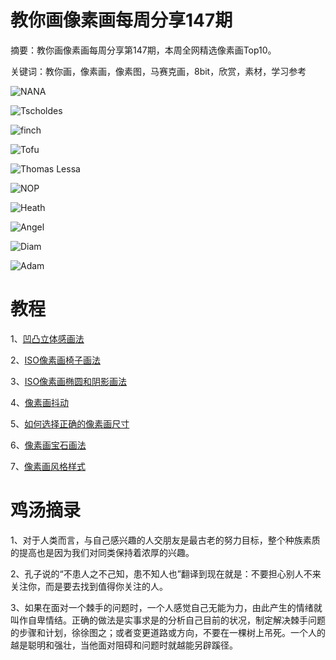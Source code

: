 # 教你画像素画每周分享147期

摘要：教你画像素画每周分享第147期，本周全网精选像素画Top10。

关键词：教你画，像素画，像素图，马赛克画，8bit，欣赏，素材，学习参考

![NANA](https://files.mdnice.com/user/10493/1262c6d4-317f-4ad8-969c-407336d029c5.png)


![Tscholdes](https://files.mdnice.com/user/10493/a2b70882-0f86-48b9-b311-4876a3d339fe.png)


![finch](https://files.mdnice.com/user/10493/09a55b84-40b2-4ccb-84d0-dd9eb9e4c652.png)


![Tofu](https://files.mdnice.com/user/10493/0fc7bf41-3044-404c-9c99-99d8db4b1b01.png)


![Thomas Lessa](https://files.mdnice.com/user/10493/38cd2a35-b8bc-4341-9a08-4abff1b7b210.png)


![NOP](https://files.mdnice.com/user/10493/9304cfb2-c8c8-40fa-9bd7-2aff3d277535.png)


![Heath](https://files.mdnice.com/user/10493/4d9a9b9e-6675-4460-b610-52ea3c2736d0.png)


![Angel](https://files.mdnice.com/user/10493/c1ec5a74-b773-4198-bfb7-edc43de8601b.png)


![Diam](https://files.mdnice.com/user/10493/31b912e2-fa4e-4442-ada7-b5d11b2bc96f.jpg)


![Adam](https://files.mdnice.com/user/10493/7e1160db-757e-4075-870a-ba8bf3a18232.png)


# 教程

1、[凹凸立体感画法](https://mp.weixin.qq.com/s/JHr9D0Tbu9PdtWZEE3r1TQ)

2、[ISO像素画椅子画法](https://mp.weixin.qq.com/s/_6RcIz9P0uP_iyMXZRQwTA)

3、[ISO像素画椭圆和阴影画法](https://mp.weixin.qq.com/s/nX7Z_stVMwiNgv5oJI3kuA)

4、[像素画抖动](https://mp.weixin.qq.com/s/W87SoBW04aeAbz4xxqx8Fw)

5、[如何选择正确的像素画尺寸](https://mp.weixin.qq.com/s/oQQZj7HcWGLiOycf_RPI8A)

6、[像素画宝石画法](https://mp.weixin.qq.com/s/737JJ3FCxbcx1sRlqEmi-g)

7、[像素画风格样式](https://mp.weixin.qq.com/s/wgT5EGEKyC7jfTAzQ4VioA)

# 鸡汤摘录

1、对于人类而言，与自己感兴趣的人交朋友是最古老的努力目标，整个种族素质的提高也是因为我们对同类保持着浓厚的兴趣。

2、孔子说的“不患人之不己知，患不知人也”翻译到现在就是：不要担心别人不来关注你，而是要去找到值得你关注的人。

3、如果在面对一个棘手的问题时，一个人感觉自己无能为力，由此产生的情绪就叫作自卑情结。正确的做法是实事求是的分析自己目前的状况，制定解决棘手问题的步骤和计划，徐徐图之；或者变更道路或方向，不要在一棵树上吊死。一个人的越是聪明和强壮，当他面对阻碍和问题时就越能另辟蹊径。